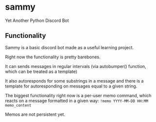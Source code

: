 # sammy
Yet Another Python Discord Bot
## Functionality
Sammy is a basic discord bot made as a useful learning project.

Right now the functionality is pretty barebones.

It can sends messages in regular intervals (via autobumper() function, which can be treated as a template)

It also autoresponds for some substrings in a message and there is a template for autoresponding on messages equal to a given string.

The biggest functionality right now is a per-user memo command, which reacts on a message formatted in a given way:
`!memo YYYY-MM-DD HH:MM memo_content`

Memos are not persistent yet.
